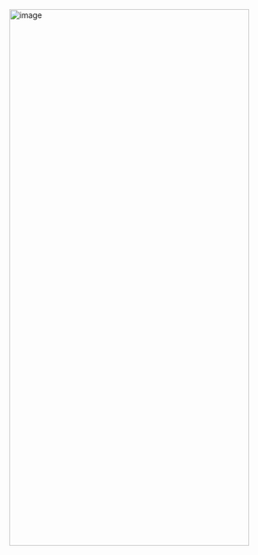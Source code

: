 <img width="428" height="959" alt="image" src="https://github.com/user-attachments/assets/eea4331d-15a6-411a-8e69-378cdc6ad27f" />

